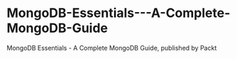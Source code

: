 # MongoDB-Essentials---A-Complete-MongoDB-Guide
MongoDB Essentials -  A Complete MongoDB Guide, published by Packt
